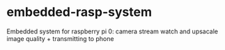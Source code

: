 # embedded-rasp-system
Embedded system for raspberry pi 0: camera stream watch and upsacale image quality + transmitting to phone
